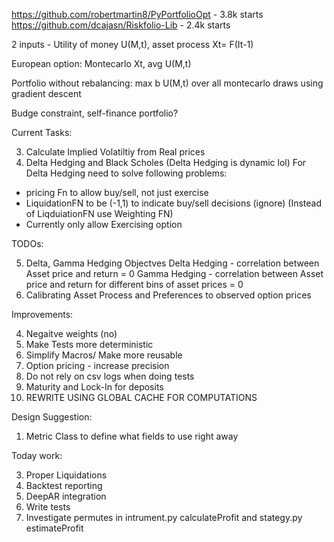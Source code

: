 https://github.com/robertmartin8/PyPortfolioOpt - 3.8k starts
https://github.com/dcajasn/Riskfolio-Lib - 2.4k starts

2 inputs -
Utility of money U(M,t),
asset process Xt= F(It-1)

European option:
Montecarlo Xt, avg U(M,t)

Portfolio without rebalancing:
max b U(M,t) over all montecarlo draws using gradient descent

Budge constraint, self-finance portfolio?

Current Tasks:

3. Calculate Implied Volatiltiy from Real prices
4. Delta Hedging and Black Scholes (Delta Hedging is dynamic lol)
   For Delta Hedging need to solve following problems:

- pricing Fn to allow buy/sell, not just exercise
- LiquidationFN to be (-1,1) to indicate buy/sell decisions (ignore)
  (Instead of LiqduiationFN use Weighting FN)
- Currently only allow Exercising option

TODOs:

5. Delta, Gamma Hedging Objectves
   Delta Hedging - correlation between Asset price and return = 0
   Gamma Hedging - correlation between Asset price and return for different bins of asset prices = 0
6. Calibrating Asset Process and Preferences to observed option prices

Improvements:

4. Negaitve weights (no)
5. Make Tests more deterministic
6. Simplify Macros/ Make more reusable
7. Option pricing - increase precision
8. Do not rely on csv logs when doing tests
9. Maturity and Lock-In for deposits
10. REWRITE USING GLOBAL CACHE FOR COMPUTATIONS

Design Suggestion:

1. Metric Class to define what fields to use right away

Today work:

3. Proper Liquidations
4. Backtest reporting
5. DeepAR integration
6. Write tests
7. Investigate permutes in intrument.py calculateProfit and stategy.py estimateProfit
